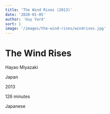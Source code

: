 ```yaml
---
title: 'The Wind Rises (2013)'
date: '2020-01-05'
author: 'Guy Yard'
sort: 1
image: '/images/the-wind-rises/windrises.jpg'
---
```

<!-- ![wind rises](/images/the-wind-rises/windrises.jpg) -->

# The Wind Rises

<section>
Hayao Miyazaki

Japan

2013

126 minutes

Japanese
</section>
